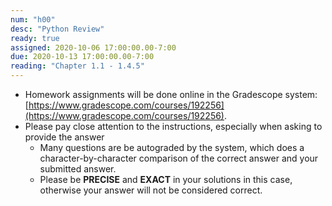 ```yaml
---
num: "h00"
desc: "Python Review"
ready: true
assigned: 2020-10-06 17:00:00.00-7:00
due: 2020-10-13 17:00:00.00-7:00
reading: "Chapter 1.1 - 1.4.5"
---
```


* Homework assignments will be done online in the Gradescope system: [https://www.gradescope.com/courses/192256](https://www.gradescope.com/courses/192256).
* Please pay close attention to the instructions, especially when asking to provide the answer
	* Many questions are be autograded by the system, which does a character-by-character comparison of the correct answer and your submitted answer.
	* Please be **PRECISE** and **EXACT** in your solutions in this case, otherwise your answer will not be considered correct.
